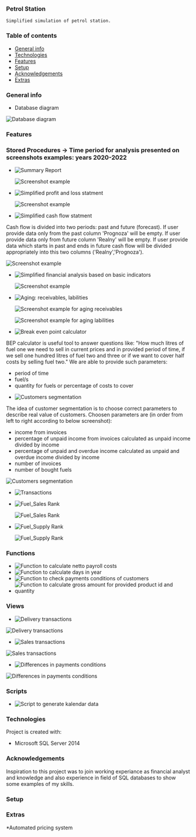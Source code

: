 ### Petrol Station

    Simplified simulation of petrol station.

### Table of contents
* [General info](#general-info)
* [Technologies](#technologies)
* [Features](#features)
* [Setup](#setup)
* [Acknowledgements](#Acknowledgements)
* [Extras](#Extras)

### General info
* Database diagram 

![Database diagram](./Database_Diagram(Stacja_Paliw).JPG) 

### Features

### Stored Procedures -> Time period for analysis presented on screenshots examples: years 2020-2022
* ![Summary Report](Schematy/Ope/uspRaport_Zbiorczy)


  ![Screenshot example](./Schematy/Ope/Raport_zbiorczy.JPG)


* ![Simplified profit and loss statment](Schematy/Ope/_ALTER_uspZrobWynik)

  ![Screenshot example](./Schematy/Ope/Wynik_Operacyjny.JPG)
  
  
* ![Simplified cash flow statment](Schematy/Ope/uspCash_Flow)

 Cash flow is divided into two periods: past and future (forecast). If user provide data only from the past column 'Prognoza' will be empty.
 If user provide data only from future column 'Realny' will be empty.
 If user provide data which starts in past and ends in future cash flow will be divided appropriately into this two columns ('Realny','Prognoza').  

  ![Screenshot example](./Schematy/Ope/Casf_Flow.JPG)
    

* ![Simplified financial analysis based on basic indicators](Schematy/Ope/uspAnaliza_Fin-ALTER)

  ![Screenshot example](./Schematy/Ope/Analiza_fin_2020-2022.JPG)

* ![Aging: receivables, labilities](Schematy/Ope/uspWiekowanie)


  ![Screenshot example for aging receivables](./Schematy/Ope/Wiekowanie_Naleznosci_total.JPG)

  ![Screenshot example for aging labilities](./Schematy/Ope/Wiekowanie_Zobowiazan_total.JPG)

* ![Break even point calculator](Schematy/Ope/BEP_Kalk_krzyz)

 BEP calculator is useful tool to answer questions like:
 "How much litres of fuel one we need to sell in current prices and in provided period of time,
 if we sell one hundred litres of fuel two and three or if we want to cover half costs by selling fuel two."
 We are able to provide such parameters: 
 - period of time
 - fuel/s
 - quantity for fuels or percentage of costs to cover


* ![Customers segmentation](Schematy/Ope/uspKlasfikacja_klientow)

 The idea of customer segmentation is to choose correct parameters to describe real value of customers.
 Choosen parameters are (in order from left to right according to below screenshot): 
 - income from invoices
 - percentage of unpaid income from invoices calculated as unpaid income divided by income
 - percentage of unpaid and overdue income calculated as unpaid and overdue income divided by income
 - number of invoices
 - number of bought fuels


  ![Customers segmentation](./Schematy/Ope/Klasyfikacja_klientow.JPG)

* ![Transactions](Schematy/Ope/PROC_Transakcje)
* ![Fuel_Sales Rank](Schematy/Ope/uspSprz_Rank_Paliwa)

  ![Fuel_Sales Rank](./Schematy/Ope/Sprzedaz_paliw_Rank.JPG)

* ![Fuel_Supply Rank](Schematy/Ope/uspDst_Rank_Paliwa) 

  ![Fuel_Supply Rank](./Schematy/Ope/Dostawy_Paliw_Rank.JPG)


### Functions
* ![Function to calculate netto payroll costs](Schematy/Ope/LiczWyn)
* ![Function to calculate days in year](Schematy/Czas/uDni_Rok)
* ![Function to check payments conditions of customers](Schematy/Ope/ufWarunkiSprzedazy)
* ![Function to calculate gross amount for provided product id and quantity](Schematy/Ope/SpKWBrutto-ALTER)



### Views
* ![Delivery transactions](Schematy/Ope/V_ListaDostaw)

![Delivery transactions](./Schematy/Ope/V_Lista_Dostaw.JPG)

* ![Sales transactions](Schematy/Ope/V_ListaSprzedazy)

![Sales transactions](./Schematy/Ope/V_Lista_Sprzedazy.JPG)

* ![Differences in payments conditions](Schematy/Ope/V_Rozb_w_TermDostaw)

![Differences in payments conditions](./Schematy/Ope/V_War_Rozb.JPG)

### Scripts
* ![Script to generate kalendar data](Schematy/Czas/Kalendarz-2022)

	
### Technologies
Project is created with:
* Microsoft SQL Server 2014 

### Acknowledgements
Inspiration to this project was to join working experiance as financial analyst and  knowledge and also experience  in field of
SQL databases to show some examples of my skills.

	
### Setup
### Extras
*Automated pricing system 

